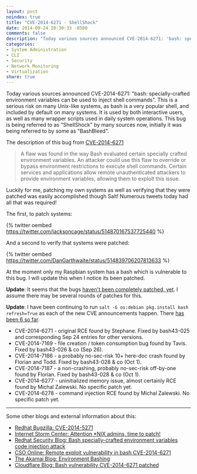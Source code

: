 ```yaml
---
layout: post
noindex: true
title: "CVE-2014-6271 - ShellShock"
date: 2014-09-24 20:30:33 -0500
comments: false
description: "Today various sources announced CVE-2014-6271: 'bash: specially-crafted environment variables can be used to inject shell commands'. This is a serious risk on many Unix-like systems, as bash is a very popular shell, and included by default on many systems. It is used by both interactive users, as well as many wrapper scripts used in daily system operations."
categories:
- System Administration
- CLI
- Security
- Network Monitoring
- Virtualization
share: true
---
```

Today various sources announced CVE-2014-6271: "bash: specially-crafted environment variables can be used to inject shell commands". This is a serious risk on many Unix-like systems, as bash is a very popular shell, and included by default on many systems. It is used by both interactive users, as well as many wrapper scripts used in daily system operations. This bug is being referred to as "ShellShock" by many sources now, initially it was being referred to by some as "BashBleed". 

The description of this bug from [CVE-2014-6271](https://bugzilla.redhat.com/show_bug.cgi?id=CVE-2014-6271)

>	A flaw was found in the way Bash evaluated certain specially crafted environment variables. An attacker could use this flaw to override or bypass environment restrictions to execute shell commands. Certain services and applications allow remote unauthenticated attackers to provide environment variables, allowing them to exploit this issue.

Luckily for me, patching my own systems as well as verifying that they were patched was easily accomplished though Salt! Numerous tweets today had all that was required!

The first, to patch systems:

{% twitter oembed https://twitter.com/jacksoncage/status/514870167537725440 %}

And a second to verify that systems were patched:

{% twitter oembed https://twitter.com/DanGarthwaite/status/514839706207813633 %}

At the moment only my Raspbian system has a bash which is vulnerable to this bug. I will update this when I notice its been patched.

**Update**: It seems that the bugs [haven't been completely patched, yet](http://www.openwall.com/lists/oss-security/2014/09/25/3). I assume there may be several rounds of patches for this. 

**Update**: I have been continuing to run `salt -G os:debian pkg.install bash refresh=True` as each of the new CVE announcements happen. There [has been 6 so far](http://www.openwall.com/lists/oss-security/2014/10/02/28).

*	CVE-2014-6271 - original RCE found by Stephane. Fixed by bash43-025 and corresponding Sep 24 entries for other versions.
*	CVE-2014-7169 - file creation / token consumption bug found by Tavis. Fixed by bash43-026 & co (Sep 26).
*	CVE-2014-7186 - a probably no-sec-risk 10+ here-doc crash found by Florian and Todd. Fixed by bash43-028 & co (Oct 1).
*	CVE-2014-7187 - a non-crashing, probably no-sec-risk off-by-one found by Florian.  Fixed by bash43-028 & co (Oct 1).
*	CVE-2014-6277 - uninitialized memory issue, almost certainly RCE found by Michal Zalewski. No specific patch yet.
*	CVE-2014-6278 - command injection RCE found by Michal Zalewski. No specific patch yet.

- - -

Some other blogs and external information about this:

*	[Redhat Bugzilla: CVE-2014-5271](https://bugzilla.redhat.com/show_bug.cgi?id=CVE-2014-6271)
*	[Internet Storm Center: Attention *NIX admins, time to patch!](https://isc.sans.edu/forums/diary/Attention+NIX+admins+time+to+patch+/18703)
*	[Redhat Security Blog: Bash specially-crafted environment variables code injection attack](https://securityblog.redhat.com/2014/09/24/bash-specially-crafted-environment-variables-code-injection-attack/)
*	[CSO Online: Remote exploit vulnerability in bash CVE-2014-6271](http://www.csoonline.com/article/2687265/application-security/remote-exploit-in-bash-cve-2014-6271.html)
*	[The Akamai Blog: Environment Bashing](https://blogs.akamai.com/2014/09/environment-bashing.html)
*	[Cloudflare Blog: Bash vulnerability CVE-2014-6271 patched](https://blog.cloudflare.com/bash-vulnerability-cve-2014-6271-patched/)

